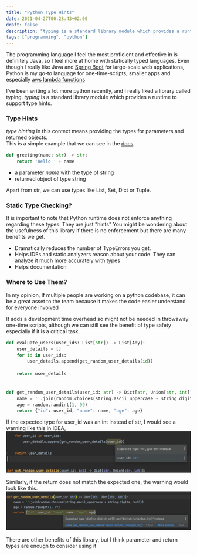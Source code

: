 ```yaml
---
title: "Python Type Hints"
date: 2021-04-27T00:28:43+02:00
draft: false
description: "typing is a standard library module which provides a runtime to support type hints"
tags: ["programming", "python"]
---
```


The programming language I feel the most proficient and effective in is definitely Java, so I feel more at home with
statically typed languages. Even though I really like Java and [Spring Boot](https://spring.io/projects/spring-boot) for
large-scale web applications, Python is my go-to language for one-time-scripts, smaller apps and
especially [aws lambda functions](https://docs.aws.amazon.com/lambda/latest/dg/lambda-python.html)

I've been writing a lot more python recently, and I really liked a library called typing.
_typing_ is a standard library module which provides a runtime to support type hints.

### Type Hints

_type hinting_ in this context means providing the types for parameters and returned objects.  
This is a simple example that we can see in the [docs](https://docs.python.org/3/library/typing.html)

``` python
def greeting(name: str) -> str:
    return 'Hello ' + name
```

- a parameter _name_ with the type of string
- returned object of type string

Apart from str, we can use types like List, Set, Dict or Tuple.

### Static Type Checking?

It is important to note that Python runtime does not enforce anything regarding these types. They are just "hints"
You might be wondering about the usefulness of this library if there is no enforcement but there are many benefits we
get.

- Dramatically reduces the number of TypeErrors you get.
- Helps IDEs and static analyzers reason about your code. They can analyze it much more accurately with types
- Helps documentation

### Where to Use Them?

In my opinion, If multiple people are working on a python codebase, it can be a great asset to the team because it makes
the code easier understand for everyone involved

It adds a development time overhead so might not be needed in throwaway one-time scripts, although we can still see the
benefit of type safety especially if it is a critical task.

``` python
def evaluate_users(user_ids: List[str]) -> List[Any]:
    user_details = []
    for id in user_ids:
        user_details.append(get_random_user_details(id))

    return user_details


def get_random_user_details(user_id: str) -> Dict[str, Union[str, int]]:
    name = ''.join(random.choices(string.ascii_uppercase + string.digits, k=10))
    age = random.randint(1, 99)
    return {"id": user_id, "name": name, "age": age}

```

If the expected type for user_id was an int instead of str, I would see a warning like this in IDEA,
![IDE warning](/images/typing/ide-warning.png)

Similarly, if the return does not match the expected one, the warning would look like this.
![IDE warning](/images/typing/return-type.png)

There are other benefits of this library, but I think parameter and return types are enough to consider using it

